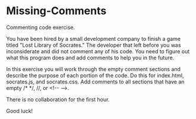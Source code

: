 # Missing-Comments
Commenting code exercise.

You have been hired by a small development company to finish
a game titled "Lost Library of Socrates." The developer that left
before you was inconsiderate and did not comment any of his code.
You need to figure out what this program does and add comments to
help you in the future.

In this exercise you will work through the empty comment sections
and describe the purpose of each portion of the code.
Do this for index.html, socrates.js, and socrates.css.
Add comments to all sections that have an empty /* */, //, or \<!-- -->.

There is no collaboration for the first hour.

Good luck!
